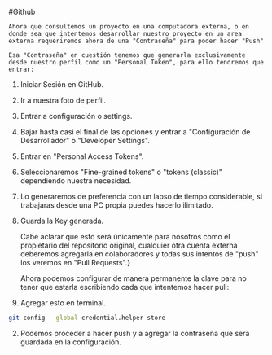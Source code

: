 #Github 

	Ahora que consultemos un proyecto en una computadora externa, o en donde sea que intentemos desarrollar nuestro proyecto en un area externa requeriremos ahora de una "Contraseña" para poder hacer "Push"

	Esa "Contraseña" en cuestión tenemos que generarla exclusivamente desde nuestro perfil como un "Personal Token", para ello tendremos que entrar:

1. Iniciar Sesión en GitHub.
2. Ir a nuestra foto de perfil.
3. Entrar a configuración o settings.
4. Bajar hasta casi el final de las opciones y entrar a "Configuración de Desarrollador" o "Developer Settings".
5. Entrar en "Personal Access Tokens".
6. Seleccionaremos "Fine-grained tokens" o "tokens (classic)" dependiendo nuestra necesidad.
7. Lo generaremos de preferencia con un lapso de tiempo considerable, si trabajaras desde una PC propia puedes hacerlo ilimitado.
8. Guarda la Key generada.

	Cabe aclarar que esto será únicamente para nosotros como el propietario del repositorio original, cualquier otra cuenta externa deberemos agregarla en colaboradores y todas sus intentos de "push" los veremos en "Pull Requests".}

	Ahora podemos configurar de manera permanente la clave para no tener que estarla escribiendo cada que intentemos hacer pull:

1. Agregar esto en terminal.
```bash
git config --global credential.helper store
```

2. Podemos proceder a hacer push y a agregar la contraseña que sera guardada en la configuración.   